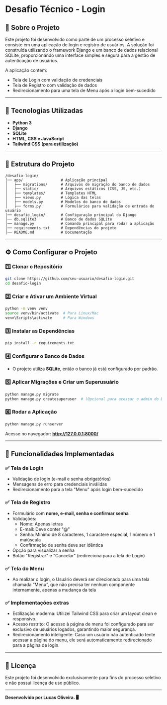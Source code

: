 # Desafio Técnico - Login

## 📌 Sobre o Projeto
Este projeto foi desenvolvido como parte de um processo seletivo e consiste em uma aplicação de login e registro de usuários. A solução foi construída utilizando o framework Django e um banco de dados relacional SQLite, proporcionando uma interface simples e segura para a gestão de autenticação de usuários.

A aplicação contém:
- Tela de Login com validação de credenciais
- Tela de Registro com validação de dados
- Redirecionamento para uma tela de Menu após o login bem-sucedido

---
## 🚀 Tecnologias Utilizadas

- **Python 3**
- **Django**
- **SQLite**
- **HTML, CSS e JavaScript**
- **Tailwind CSS (para estilização)**

---
## 📂 Estrutura do Projeto

```
/desafio-login/
│── app/                 # Aplicação principal
│   ├── migrations/      # Arquivos de migração do banco de dados
│   ├── static/          # Arquivos estáticos (CSS, JS, etc.)
│   ├── templates/       # Templates HTML
│   ├── views.py         # Lógica das telas
│   ├── models.py        # Modelos do banco de dados
│   ├── forms.py         # Formulários para validação de entrada do usuário
│── desafio_login/       # Configuração principal do Django
│── db.sqlite3           # Banco de dados SQLite
│── manage.py            # Comando principal para rodar a aplicação
│── requirements.txt     # Dependências do projeto
│── README.md            # Documentação
```

---
## ⚙️ Como Configurar o Projeto

### 1️⃣ Clonar o Repositório
```bash
git clone https://github.com/seu-usuario/desafio-login.git
cd desafio-login
```

### 2️⃣ Criar e Ativar um Ambiente Virtual
```bash
python -m venv venv
source venv/bin/activate  # Para Linux/Mac
venv\Scripts\activate     # Para Windows
```

### 3️⃣ Instalar as Dependências
```bash
pip install -r requirements.txt
```

### 4️⃣ Configurar o Banco de Dados
- O projeto utiliza **SQLite**, então o banco já está configurado por padrão.

### 5️⃣ Aplicar Migrações e Criar um Superusuário
```bash
python manage.py migrate
python manage.py createsuperuser  # (Opcional para acessar o admin do Django)
```

### 6️⃣ Rodar a Aplicação
```bash
python manage.py runserver
```
Acesse no navegador: **http://127.0.0.1:8000/**

---
## 🔑 Funcionalidades Implementadas

### ✅ Tela de Login
- Validação de login (e-mail e senha obrigatórios)
- Mensagens de erro para credenciais inválidas
- Redirecionamento para a tela "Menu" após login bem-sucedido

### ✅ Tela de Registro
- Formulário com **nome, e-mail, senha e confirmar senha**
- Validações:
  - Nome: Apenas letras
  - E-mail: Deve conter "@"
  - Senha: Mínimo de 8 caracteres, 1 caractere especial, 1 número e 1 maiúscula
  - Confirmação de senha deve ser idêntica
- Opção para visualizar a senha
- Botão "Registrar" e "Cancelar" (redireciona para a tela de Login)

### ✅ Tela do Menu
- Ao realizar o login, o Usuário deverá ser direcionado para uma tela chamada “Menu”, que não precisa ter nenhum componente internamente, apenas a mudança da tela

### ✅ Implementações extras
 - Estilização moderna: Utilizei Tailwind CSS para criar um layout clean e responsivo.
 - Acesso restrito: O acesso à página de menu foi configurado para ser exclusivo de usuários logados, garantindo maior segurança.
 - Redirecionamento inteligente: Caso um usuário não autenticado tente acessar a página do menu, ele será automaticamente redirecionado para a página de login.

---

## 📜 Licença
Este projeto foi desenvolvido exclusivamente para fins do processo seletivo e não possui licença de uso público.

---
**Desenvolvido por Lucas Oliveira. 🖥️**
